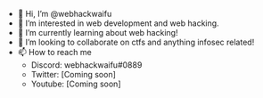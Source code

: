 - 👋 Hi, I’m @webhackwaifu
- 👀 I’m interested in web development and web hacking. 
- 🌱 I’m currently learning about web hacking!
- 💞️ I’m looking to collaborate on ctfs and anything infosec related! 
- 📫 How to reach me 
  -  Discord: webhackwaifu#0889 
  - Twitter: [Coming soon]
  - Youtube: [Coming soon]

<!---
webhackwaifu/webhackwaifu is a ✨ special ✨ repository because its `README.md` (this file) appears on your GitHub profile.
You can click the Preview link to take a look at your changes.
--->
